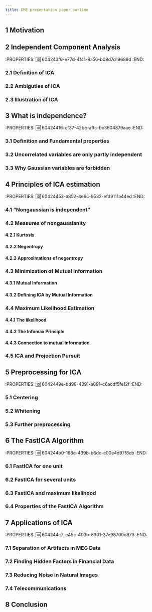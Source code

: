 ```yaml
---
title: DME presentation paper outline
---
```


## 1 Motivation
## 2 Independent Component Analysis
:PROPERTIES:
:id: 604243f6-e77d-4f41-8a56-b08d7d19688d
:END:
### 2.1 Definition of ICA
### 2.2 Ambiguties of ICA
### 2.3 Illustration of ICA
## 3 What is independence?
:PROPERTIES:
:id: 60424416-cf37-42be-affc-be3604879aae
:END:
### 3.1 Definition and Fundamental properties
### 3.2 Uncorrelated variables are only partly independent
### 3.3 Why Gaussian variables are forbidden
## 4 Principles of ICA estimation
:PROPERTIES:
:id: 60424453-a852-4e6c-9532-efd9111a44ed
:END:
### 4.1 “Nongaussian is independent”
### 4.2 Measures of nongaussianity
#### 4.2.1 Kurtosis
#### 4.2.2 Negentropy
#### 4.2.3 Approximations of negentropy
### 4.3 Minimization of Mutual Information
#### 4.3.1 Mutual Information
#### 4.3.2 Deﬁning ICA by Mutual Information
### 4.4 Maximum Likelihood Estimation
#### 4.4.1 The likelihood
#### 4.4.2 The Infomax Principle
#### 4.4.3 Connection to mutual information
### 4.5 ICA and Projection Pursuit
## 5 Preprocessing for ICA
:PROPERTIES:
:id: 6042449e-bd98-4391-a091-c6acdf5fe12f
:END:
### 5.1 Centering
### 5.2 Whitening
### 5.3 Further preprocessing
## 6 The FastICA Algorithm
:PROPERTIES:
:id: 604244b0-168e-439b-b6dc-e00e4d97f8cb
:END:
### 6.1 FastICA for one unit
### 6.2 FastICA for several units
### 6.3 FastICA and maximum likelihood
### 6.4 Properties of the FastICA Algorithm
## 7 Applications of ICA
:PROPERTIES:
:id: 604244c7-e45c-403b-8301-37e98700d873
:END:
### 7.1 Separation of Artifacts in MEG Data
### 7.2 Finding Hidden Factors in Financial Data
### 7.3 Reducing Noise in Natural Images
### 7.4 Telecommunications
## 8 Conclusion